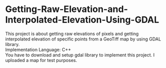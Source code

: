 # Getting-Raw-Elevation-and-Interpolated-Elevation-Using-GDAL
This project is about getting raw elevations of pixels and getting interpolated elevation of specific points from a GeoTiff map by using GDAL library.  
Implementation Language: C++   
You have to download and setup gdal library to implement this project. I uploaded a map for test purposes.
